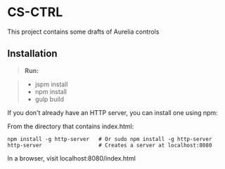 CS-CTRL
===================
This project contains some drafts of Aurelia controls


Installation
-------------

> **Run:**

> - jspm install
> - npm install
> - gulp build


If you don't already have an HTTP server, you can install one using npm:

From the directory that contains index.html:
```
npm install -g http-server   # Or sudo npm install -g http-server
http-server                  # Creates a server at localhost:8080
```
In a browser, visit localhost:8080/index.html
